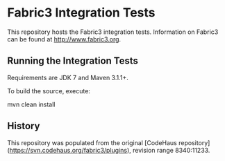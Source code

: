 Fabric3 Integration Tests
=====================

This repository hosts the Fabric3 integration tests. Information on Fabric3 can be found at http://www.fabric3.org.


Running the Integration Tests
-------------------------------

Requirements are JDK 7 and Maven 3.1.1+.

To build the source, execute:

mvn clean install

History
-------------------------
This repository was populated from the original [CodeHaus repository] (https://svn.codehaus.org/fabric3/plugins), revision range 8340:11233.

